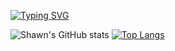 [![Typing SVG](https://readme-typing-svg.herokuapp.com?font=Abel&size=24&duration=4000&color=3891E1&multiline=true&width=450&height=80&lines=Hey%2C+I'm+Shawn+Kok;Computer+Science+Student+at+NUS)](https://git.io/typing-svg)

![Shawn's GitHub stats](https://github-readme-stats.vercel.app/api?username=Kok-je&show_icons=true&count_private=true&theme=vue)
[![Top Langs](https://github-readme-stats.vercel.app/api/top-langs/?username=Kok-je)](https://github.com/anuraghazra/github-readme-stats)

